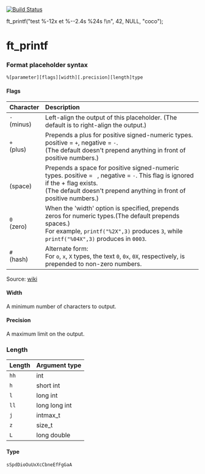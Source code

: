 [![Build Status](https://travis-ci.org/hugohow/ft_printf.svg?branch=master)](https://travis-ci.org/hugohow/ft_printf)

ft_printf("test %-12x et %--2.4s %24s !\n", 42, NULL, "coco");

# ft_printf

### Format placeholder syntax

```
%[parameter][flags][width][.precision][length]type
```

#### Flags

|Character|Description|
|:---|:---|
|`-`<br/>(minus)|Left-align the output of this placeholder. (The default is to right-align the output.)|
|`+`<br/>(plus)|Prepends a plus for positive signed-numeric types. positive = `+`, negative = `-`.<br/>(The default doesn't prepend anything in front of positive numbers.)|
|` `<br/>(space)|Prepends a space for positive signed-numeric types. positive = ` `, negative = `-`. This flag is ignored if the + flag exists.<br/>(The default doesn't prepend anything in front of positive numbers.)|
|`0`<br/>(zero)|When the 'width' option is specified, prepends zeros for numeric types.(The default prepends spaces.)<br/>For example, `printf("%2X",3)` produces `3`, while `printf("%04X",3)` produces in `0003`.|
|`#`<br/>(hash)|Alternate form:<br/>For `o`, `x`, `X` types, the text `0`, `0x`, `0X`, respectively, is prepended to non-zero numbers.|

Source: [wiki](https://en.wikipedia.org/wiki/Printf_format_string)

#### Width

A minimum number of characters to output.

#### Precision

A maximum limit on the output.

### Length

|Length|Argument type|
|:---|:---|
|`hh`|int|
|`h`|short int|
|`l`|long int|
|`ll`|long long int|
|`j`|intmax_t|
|`z`|size_t|
|`L`|long double|

#### Type

`sSpdDioOuUxXcCbneEfFgGaA`
